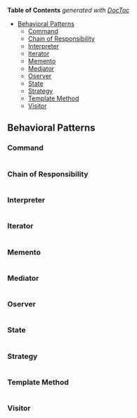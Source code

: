 <!-- START doctoc generated TOC please keep comment here to allow auto update -->
<!-- DON'T EDIT THIS SECTION, INSTEAD RE-RUN doctoc TO UPDATE -->
**Table of Contents**  *generated with [DocToc](https://github.com/thlorenz/doctoc)*

- [Behavioral Patterns](#behavioral-patterns)
  - [Command](#command)
  - [Chain of Responsibility](#chain-of-responsibility)
  - [Interpreter](#interpreter)
  - [Iterator](#iterator)
  - [Memento](#memento)
  - [Mediator](#mediator)
  - [Oserver](#oserver)
  - [State](#state)
  - [Strategy](#strategy)
  - [Template Method](#template-method)
  - [Visitor](#visitor)

<!-- END doctoc generated TOC please keep comment here to allow auto update -->

## Behavioral Patterns

### Command
```python

```

### Chain of Responsibility
```python

```

### Interpreter
```python

```

### Iterator
```python

```

### Memento
```python

```

### Mediator
```python

```

### Oserver
```python

```

### State
```python

```

### Strategy
```python

```

### Template Method
```python

```

### Visitor
```python

```




